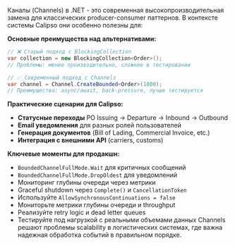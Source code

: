 Каналы (Channels) в .NET - это современная высокопроизводительная замена для классических producer-consumer паттернов. В контексте системы Calipso они особенно полезны для:

**Основные преимущества над альтернативами:**

```csharp
// ❌ Старый подход с BlockingCollection
var collection = new BlockingCollection<Order>();
// Проблемы: менее производительно, сложнее в тестировании

// ✅ Современный подход с Channels  
var channel = Channel.CreateBounded<Order>(1000);
// Преимущества: async/await, back-pressure, лучше тестируется
```

**Практические сценарии для Calipso:**

- **Статусные переходы** PO Issuing → Departure → Inbound → Outbound
- **Email уведомления** для разных ролей пользователей
- **Генерация документов** (Bill of Lading, Commercial Invoice, etc.)
- **Интеграция с внешними API** (carriers, customs)

**Ключевые моменты для продакшн:**

- `BoundedChannelFullMode.Wait` для критичных сообщений
- `BoundedChannelFullMode.DropOldest` для уведомлений
- Мониторинг глубины очереди через метрики
- Graceful shutdown через `Complete()` и `CancellationToken`
- Используйте `AllowSynchronousContinuations = false`
- Мониторьте метрики глубины очереди и throughput
- Реализуйте retry logic и dead letter queues
- Тестируйте под нагрузкой с реальными объемами данных
Channels решают проблемы scalability в логистических системах, где важна надежная обработка событий в правильном порядке.
